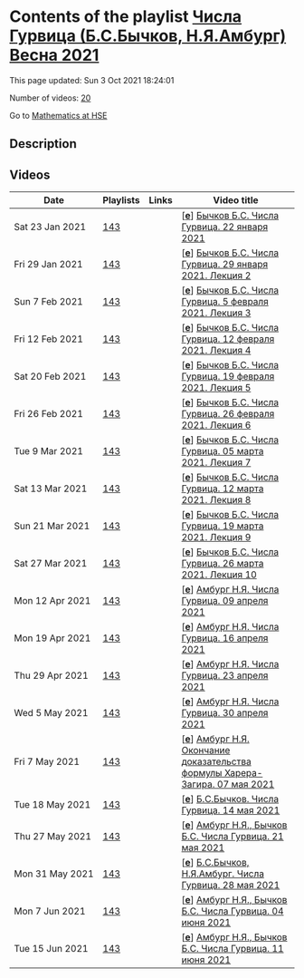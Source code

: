 # Contents of the playlist [Числа Гурвица (Б.С.Бычков, Н.Я.Амбург) Весна 2021](https://www.youtube.com/playlist?list=PLq3E5oubNNoDb8DPyukPrE1ajKLCSLEOy)

This page updated: Sun 3 Oct 2021 18:24:01

Number of videos: [20](#videos)

Go to [Mathematics at HSE](../README.md)

## Description



## Videos

|Date|Playlists|Links|Video title|
|---|---|---|---|
| Sat&nbsp;23&nbsp;Jan&nbsp;2021 | [143](../playlists/143 "Числа Гурвица (Б.С.Бычков, Н.Я.Амбург) Весна 2021") |  | [[**e**](https://studio.youtube.com/video/RLVlu06ss7k/edit "Edit")] [Бычков Б.С. Числа Гурвица.  22 января 2021](https://www.youtube.com/watch?v=RLVlu06ss7k&list=PLq3E5oubNNoDb8DPyukPrE1ajKLCSLEOy "Лекция 1") |
| Fri&nbsp;29&nbsp;Jan&nbsp;2021 | [143](../playlists/143 "Числа Гурвица (Б.С.Бычков, Н.Я.Амбург) Весна 2021") |  | [[**e**](https://studio.youtube.com/video/NOaoRycB474/edit "Edit")] [Бычков Б.С. Числа Гурвица. 29 января 2021. Лекция 2](https://www.youtube.com/watch?v=NOaoRycB474&list=PLq3E5oubNNoDb8DPyukPrE1ajKLCSLEOy "Лекция 2") |
| Sun&nbsp;7&nbsp;Feb&nbsp;2021 | [143](../playlists/143 "Числа Гурвица (Б.С.Бычков, Н.Я.Амбург) Весна 2021") |  | [[**e**](https://studio.youtube.com/video/QbIuH_k8GGA/edit "Edit")] [Бычков Б.С. Числа Гурвица. 5 февраля 2021. Лекция 3](https://www.youtube.com/watch?v=QbIuH_k8GGA&list=PLq3E5oubNNoDb8DPyukPrE1ajKLCSLEOy) |
| Fri&nbsp;12&nbsp;Feb&nbsp;2021 | [143](../playlists/143 "Числа Гурвица (Б.С.Бычков, Н.Я.Амбург) Весна 2021") |  | [[**e**](https://studio.youtube.com/video/LEyoPIafVwE/edit "Edit")] [Бычков Б.С. Числа Гурвица. 12 февраля 2021. Лекция 4](https://www.youtube.com/watch?v=LEyoPIafVwE&list=PLq3E5oubNNoDb8DPyukPrE1ajKLCSLEOy) |
| Sat&nbsp;20&nbsp;Feb&nbsp;2021 | [143](../playlists/143 "Числа Гурвица (Б.С.Бычков, Н.Я.Амбург) Весна 2021") |  | [[**e**](https://studio.youtube.com/video/ooEm_BK6byc/edit "Edit")] [Бычков Б.С. Числа Гурвица. 19 февраля 2021. Лекция 5](https://www.youtube.com/watch?v=ooEm_BK6byc&list=PLq3E5oubNNoDb8DPyukPrE1ajKLCSLEOy) |
| Fri&nbsp;26&nbsp;Feb&nbsp;2021 | [143](../playlists/143 "Числа Гурвица (Б.С.Бычков, Н.Я.Амбург) Весна 2021") |  | [[**e**](https://studio.youtube.com/video/PCJ0u0w3gdY/edit "Edit")] [Бычков Б.С. Числа Гурвица. 26 февраля 2021. Лекция 6](https://www.youtube.com/watch?v=PCJ0u0w3gdY&list=PLq3E5oubNNoDb8DPyukPrE1ajKLCSLEOy) |
| Tue&nbsp;9&nbsp;Mar&nbsp;2021 | [143](../playlists/143 "Числа Гурвица (Б.С.Бычков, Н.Я.Амбург) Весна 2021") |  | [[**e**](https://studio.youtube.com/video/ptxqYaixYaU/edit "Edit")] [Бычков Б.С. Числа Гурвица. 05 марта 2021. Лекция 7](https://www.youtube.com/watch?v=ptxqYaixYaU&list=PLq3E5oubNNoDb8DPyukPrE1ajKLCSLEOy) |
| Sat&nbsp;13&nbsp;Mar&nbsp;2021 | [143](../playlists/143 "Числа Гурвица (Б.С.Бычков, Н.Я.Амбург) Весна 2021") |  | [[**e**](https://studio.youtube.com/video/Tqd3kaX7J3A/edit "Edit")] [Бычков Б.С. Числа Гурвица. 12 марта 2021. Лекция 8](https://www.youtube.com/watch?v=Tqd3kaX7J3A&list=PLq3E5oubNNoDb8DPyukPrE1ajKLCSLEOy) |
| Sun&nbsp;21&nbsp;Mar&nbsp;2021 | [143](../playlists/143 "Числа Гурвица (Б.С.Бычков, Н.Я.Амбург) Весна 2021") |  | [[**e**](https://studio.youtube.com/video/Gf3j-s70-fw/edit "Edit")] [Бычков Б.С. Числа Гурвица. 19 марта 2021. Лекция 9](https://www.youtube.com/watch?v=Gf3j-s70-fw&list=PLq3E5oubNNoDb8DPyukPrE1ajKLCSLEOy) |
| Sat&nbsp;27&nbsp;Mar&nbsp;2021 | [143](../playlists/143 "Числа Гурвица (Б.С.Бычков, Н.Я.Амбург) Весна 2021") |  | [[**e**](https://studio.youtube.com/video/q_HC44esYt8/edit "Edit")] [Бычков Б.С. Числа Гурвица. 26 марта 2021. Лекция 10](https://www.youtube.com/watch?v=q_HC44esYt8&list=PLq3E5oubNNoDb8DPyukPrE1ajKLCSLEOy) |
| Mon&nbsp;12&nbsp;Apr&nbsp;2021 | [143](../playlists/143 "Числа Гурвица (Б.С.Бычков, Н.Я.Амбург) Весна 2021") |  | [[**e**](https://studio.youtube.com/video/uulW2QnfeXo/edit "Edit")] [Амбург Н.Я.  Числа Гурвица.  09 апреля 2021](https://www.youtube.com/watch?v=uulW2QnfeXo&list=PLq3E5oubNNoDb8DPyukPrE1ajKLCSLEOy) |
| Mon&nbsp;19&nbsp;Apr&nbsp;2021 | [143](../playlists/143 "Числа Гурвица (Б.С.Бычков, Н.Я.Амбург) Весна 2021") |  | [[**e**](https://studio.youtube.com/video/CddwO-9uzmw/edit "Edit")] [Амбург Н.Я. Числа Гурвица. 16 апреля 2021](https://www.youtube.com/watch?v=CddwO-9uzmw&list=PLq3E5oubNNoDb8DPyukPrE1ajKLCSLEOy) |
| Thu&nbsp;29&nbsp;Apr&nbsp;2021 | [143](../playlists/143 "Числа Гурвица (Б.С.Бычков, Н.Я.Амбург) Весна 2021") |  | [[**e**](https://studio.youtube.com/video/4uVUREK4Y1E/edit "Edit")] [Амбург Н.Я. Числа Гурвица. 23 апреля 2021](https://www.youtube.com/watch?v=4uVUREK4Y1E&list=PLq3E5oubNNoDb8DPyukPrE1ajKLCSLEOy) |
| Wed&nbsp;5&nbsp;May&nbsp;2021 | [143](../playlists/143 "Числа Гурвица (Б.С.Бычков, Н.Я.Амбург) Весна 2021") |  | [[**e**](https://studio.youtube.com/video/BTIuqPVkcgU/edit "Edit")] [Амбург Н.Я. Числа Гурвица. 30 апреля 2021](https://www.youtube.com/watch?v=BTIuqPVkcgU&list=PLq3E5oubNNoDb8DPyukPrE1ajKLCSLEOy) |
| Fri&nbsp;7&nbsp;May&nbsp;2021 | [143](../playlists/143 "Числа Гурвица (Б.С.Бычков, Н.Я.Амбург) Весна 2021") |  | [[**e**](https://studio.youtube.com/video/lcwTxiTi2SY/edit "Edit")] [Амбург Н.Я. Окончание доказательства формулы Харера-Загира. 07 мая 2021](https://www.youtube.com/watch?v=lcwTxiTi2SY&list=PLq3E5oubNNoDb8DPyukPrE1ajKLCSLEOy "Числа Гурвица. Лекция 07 мая 2021") |
| Tue&nbsp;18&nbsp;May&nbsp;2021 | [143](../playlists/143 "Числа Гурвица (Б.С.Бычков, Н.Я.Амбург) Весна 2021") |  | [[**e**](https://studio.youtube.com/video/cGw3KI69d1Y/edit "Edit")] [Б.С.Бычков.  Числа Гурвица. 14 мая 2021](https://www.youtube.com/watch?v=cGw3KI69d1Y&list=PLq3E5oubNNoDb8DPyukPrE1ajKLCSLEOy) |
| Thu&nbsp;27&nbsp;May&nbsp;2021 | [143](../playlists/143 "Числа Гурвица (Б.С.Бычков, Н.Я.Амбург) Весна 2021") |  | [[**e**](https://studio.youtube.com/video/Z0Coun3rFxI/edit "Edit")] [Амбург Н.Я., Бычков Б.С. Числа Гурвица. 21 мая 2021](https://www.youtube.com/watch?v=Z0Coun3rFxI&list=PLq3E5oubNNoDb8DPyukPrE1ajKLCSLEOy) |
| Mon&nbsp;31&nbsp;May&nbsp;2021 | [143](../playlists/143 "Числа Гурвица (Б.С.Бычков, Н.Я.Амбург) Весна 2021") |  | [[**e**](https://studio.youtube.com/video/MtOjVHJtkDI/edit "Edit")] [Б.С.Бычков, Н.Я.Амбург. Числа Гурвица.  28 мая  2021](https://www.youtube.com/watch?v=MtOjVHJtkDI&list=PLq3E5oubNNoDb8DPyukPrE1ajKLCSLEOy) |
| Mon&nbsp;7&nbsp;Jun&nbsp;2021 | [143](../playlists/143 "Числа Гурвица (Б.С.Бычков, Н.Я.Амбург) Весна 2021") |  | [[**e**](https://studio.youtube.com/video/xhyy4xMP_Wg/edit "Edit")] [Амбург Н.Я., Бычков Б.С.  Числа Гурвица. 04 июня 2021](https://www.youtube.com/watch?v=xhyy4xMP_Wg&list=PLq3E5oubNNoDb8DPyukPrE1ajKLCSLEOy) |
| Tue&nbsp;15&nbsp;Jun&nbsp;2021 | [143](../playlists/143 "Числа Гурвица (Б.С.Бычков, Н.Я.Амбург) Весна 2021") |  | [[**e**](https://studio.youtube.com/video/K4hkmV_mgmk/edit "Edit")] [Амбург Н.Я., Бычков Б.С. Числа Гурвица. 11 июня 2021](https://www.youtube.com/watch?v=K4hkmV_mgmk&list=PLq3E5oubNNoDb8DPyukPrE1ajKLCSLEOy) |
